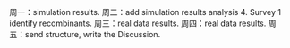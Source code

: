周一：simulation results.
周二：add simulation results analysis 4. Survey 1 identify recombinants.
周三：real data results.
周四：real data results.
周五：send structure, write the Discussion.

